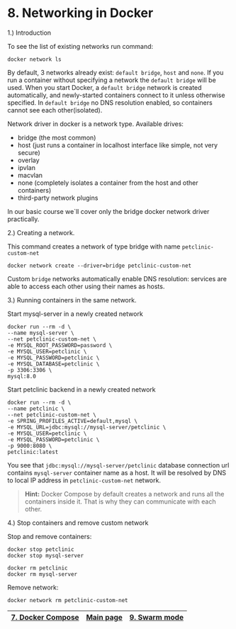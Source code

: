 # 8. Networking in Docker

1.) Introduction

To see the list of existing networks run command:
```shell
docker network ls
```
By default, 3 networks already exist: ```default bridge```, ```host``` and ```none```.
If you run a container without specifying a network the ```default bridge``` will be used.
When you start Docker, a ```default bridge``` network is created automatically, 
and newly-started containers connect to it unless otherwise specified. 
In ```default bridge``` no DNS resolution enabled, so containers cannot see each other(isolated).

Network driver in docker is a network type. Available drives:
* bridge (the most common)
* host (just runs a container in localhost interface like simple, not very secure)
* overlay
* ipvlan
* macvlan
* none (completely isolates a container from the host and other containers)
* third-party network plugins

In our basic course we`ll cover only the bridge docker network driver practically.

2.) Creating a network.

This command creates a network of type bridge with name ```petclinic-custom-net``` 
```shell
docker network create --driver=bridge petclinic-custom-net
```
Custom ```bridge``` networks automatically enable DNS resolution: services are able
to access each other using their names as hosts. 


3.) Running containers in the same network.

Start mysql-server in a newly created network
```shell
docker run --rm -d \
--name mysql-server \
--net petclinic-custom-net \
-e MYSQL_ROOT_PASSWORD=password \
-e MYSQL_USER=petclinic \
-e MYSQL_PASSWORD=petclinic \
-e MYSQL_DATABASE=petclinic \
-p 3306:3306 \
mysql:8.0
```

Start petclinic backend in a newly created network
```shell
docker run --rm -d \
--name petclinic \
--net petclinic-custom-net \
-e SPRING_PROFILES_ACTIVE=default,mysql \
-e MYSQL_URL=jdbc:mysql://mysql-server/petclinic \
-e MYSQL_USER=petclinic \
-e MYSQL_PASSWORD=petclinic \
-p 9000:8080 \
petclinic:latest
```
You see that ```jdbc:mysql://mysql-server/petclinic``` database connection url contains ```mysql-server```
container name as a host. It will be resolved by DNS to local IP address in ```petclinic-custom-net``` network.

> **Hint:** Docker Compose by default creates a network and runs all the containers inside it. 
> That is why they can communicate with each other.

4.) Stop containers and remove custom network

Stop and remove containers:
```shell
docker stop petclinic
docker stop mysql-server

docker rm petclinic
docker rm mysql-server
```

Remove network:
```shell
docker network rm petclinic-custom-net
```


| [7. Docker Compose](7_docker_compose.md) | [Main page](README.md) | [9. Swarm mode](9_swarm_mode.md) |
|------------------------------------------|------------------------|----------------------------------|
